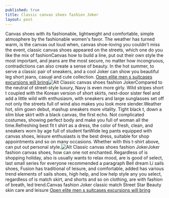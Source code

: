 ```yaml
---
published: true
title: Classic canvas shoes fashion Joker
layout: post
---
```

Canvas shoes with its fashionable, lightweight and comfortable, simple atmosphere by the fashionable women\'s favor. The weather has turned warm, is the canvas out loud when, canvas shoe-loving you couldn\'t miss the event, classic canvas shoes appeared on the streets, which one do you like the mix of fashionCanvas how to build a line, put out their own style the most important, and jeans are the most secure, no matter how incongruous, contradictions can also create a sense of beauty. In the hot summer, to serve a classic pair of sneakers, and a cool Joker can show you beautiful leg short jeans, casual and cute collection. [Open elite men s suitcases excursions will bring](https://paulfrankcase.wordpress.com/2015/12/11/open-elite-men-s-suitcases-excursions-will-bring-10-items/)![Alt Classic canvas shoes fashion Joker](https://c2.staticflickr.com/2/1454/24530711561_66c38c8f15_b.jpg)Compared to the neutral of street-style luxury, Navy is even more girly. Wild stripes short t coupled with the Korean version of short skirts, next-door sister feel and add a little wild with enthusiasm, with sneakers and large sunglasses set off not only the streets full of wind also makes you look more slender.Weather hot, slim gown debut, mashup sneakers more vitality. Tight black t, down a slim blue skirt with a black canvas, the first echo. Not complicated costumes, showing perfect body and make you full of woman all the time.Refreshing best fit t shirt as a dress, the color of fresh, clean, and sneakers worn by age full of student fanWide leg pants equipped with canvas shoes, leisure enthusiasts is the best dress, suitable for shop appointments and so on many occasions. Whether with this t-shirt above, can put out personal style.![Alt Classic canvas shoes fashion Joker](https://c2.staticflickr.com/2/1456/23984812164_0e5cc2a0df_z.jpg)Joker fashion canvas shoes, how can one not enchanted. Regardless of is shopping holiday, also is usually wants to relax mood, are is good of select, last small series for everyone recommended a paragraph Bell dream Li sails shoes, Fusion has traditional of leisure, and comfortable, added has various trend elements of sails shoes, high help, and low help style any you select, regardless of is match skirt, and shorts and so on clothing, are with fashion of breath, led trend.Canvas fashion Joker classic match Street Star Beauty skin care and leisure [Open elite men s suitcases excursions will bring](https://paulfrankcase.wordpress.com/2015/12/11/open-elite-men-s-suitcases-excursions-will-bring-10-items/)